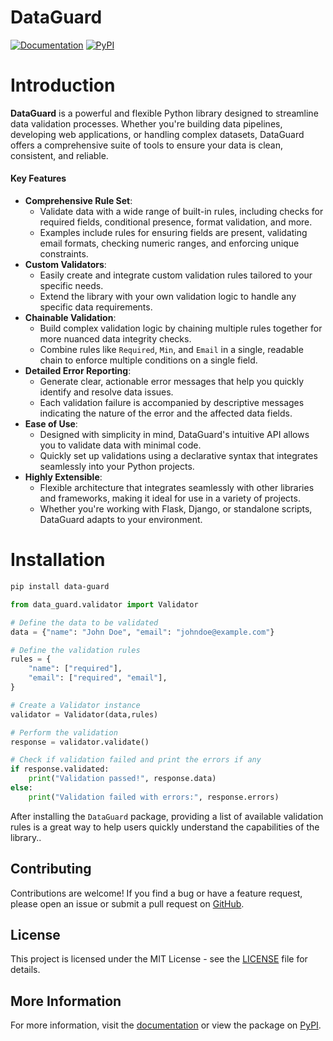 # DataGuard

[![Documentation](https://img.shields.io/badge/docs-online-blue)](https://data-guard.gitbook.io/docs) [![PyPI](https://img.shields.io/pypi/v/data-guard)](https://pypi.org/project/data-guard/)

# Introduction

**DataGuard** is a powerful and flexible Python library designed to streamline data validation processes. Whether you're building data pipelines, developing web applications, or handling complex datasets, DataGuard offers a comprehensive suite of tools to ensure your data is clean, consistent, and reliable.

#### Key Features

- **Comprehensive Rule Set**:
  - Validate data with a wide range of built-in rules, including checks for required fields, conditional presence, format validation, and more.
  - Examples include rules for ensuring fields are present, validating email formats, checking numeric ranges, and enforcing unique constraints.
- **Custom Validators**:
  - Easily create and integrate custom validation rules tailored to your specific needs.
  - Extend the library with your own validation logic to handle any specific data requirements.
- **Chainable Validation**:
  - Build complex validation logic by chaining multiple rules together for more nuanced data integrity checks.
  - Combine rules like `Required`, `Min`, and `Email` in a single, readable chain to enforce multiple conditions on a single field.
- **Detailed Error Reporting**:
  - Generate clear, actionable error messages that help you quickly identify and resolve data issues.
  - Each validation failure is accompanied by descriptive messages indicating the nature of the error and the affected data fields.
- **Ease of Use**:
  - Designed with simplicity in mind, DataGuard's intuitive API allows you to validate data with minimal code.
  - Quickly set up validations using a declarative syntax that integrates seamlessly into your Python projects.
- **Highly Extensible**:
  - Flexible architecture that integrates seamlessly with other libraries and frameworks, making it ideal for use in a variety of projects.
  - Whether you're working with Flask, Django, or standalone scripts, DataGuard adapts to your environment.

# Installation

```bash
pip install data-guard
```

```python
from data_guard.validator import Validator

# Define the data to be validated
data = {"name": "John Doe", "email": "johndoe@example.com"}

# Define the validation rules
rules = {
    "name": ["required"],
    "email": ["required", "email"],
}

# Create a Validator instance
validator = Validator(data,rules)

# Perform the validation
response = validator.validate()

# Check if validation failed and print the errors if any
if response.validated:
    print("Validation passed!", response.data)
else:
    print("Validation failed with errors:", response.errors)
```

After installing the `DataGuard` package, providing a list of available validation rules is a great way to help users quickly understand the capabilities of the library..

## Contributing

Contributions are welcome! If you find a bug or have a feature request, please open an issue or submit a pull request on [GitHub](https://github.com/krunaldodiya/data-guard).

## License

This project is licensed under the MIT License - see the [LICENSE](LICENSE) file for details.

## More Information

For more information, visit the [documentation](https://data-guard.gitbook.io/docs) or view the package on [PyPI](https://pypi.org/project/data-guard).
